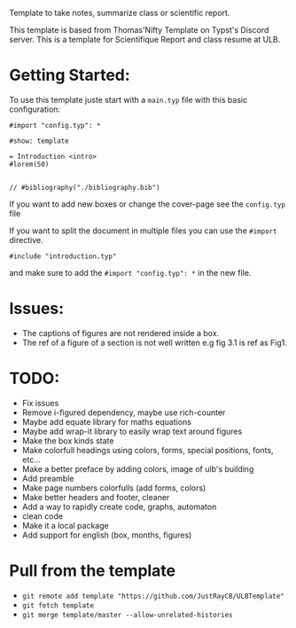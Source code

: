 Template to take notes, summarize class or scientific report.

This template is based from Thomas'Nifty Template on Typst's Discord server.
This is a template for Scientifique Report and class resume at ULB.

# Getting Started:

To use this template juste start with a `main.typ` file with this basic configuration:

```typst
#import "config.typ": *

#show: template

= Introduction <intro>
#lorem(50)


// #bibliography("./bibliography.bib")
```

If you want to add new boxes or change the cover-page see the `config.typ` file

If you want to split the document in multiple files you can use the `#import` directive.

```typst
#include "introduction.typ"
```

and make sure to add the `#import "config.typ": *` in the new file.


# Issues:

- The captions of figures are not rendered inside a box.
- The ref of a figure of a section is not well written e.g fig 3.1 is ref as Fig1.

# TODO:

- Fix issues
- Remove i-figured dependency, maybe use rich-counter
- Maybe add equate library for maths equations 
- Maybe add wrap-it library to easily wrap text around figures
- Make the box kinds state
- Make colorfull headings using colors, forms, special positions, fonts, etc...
- Make a better preface by adding colors, image of ulb's building
- Add preamble
- Make page numbers colorfulls (add forms, colors)
- Make better headers and footer, cleaner
- Add a way to rapidly create code, graphs, automaton
- clean code
- Make it a local package
- Add support for english (box, months, figures)

# Pull from the template

- `git remote add template "https://github.com/JustRayCB/ULBTemplate"`
- `git fetch template`
- `git merge template/master --allow-unrelated-histories`
